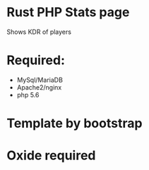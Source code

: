 # Rust PHP Stats page

Shows KDR of players


# Required:
- MySql/MariaDB
- Apache2/nginx
- php 5.6

# Template by bootstrap

# Oxide required
